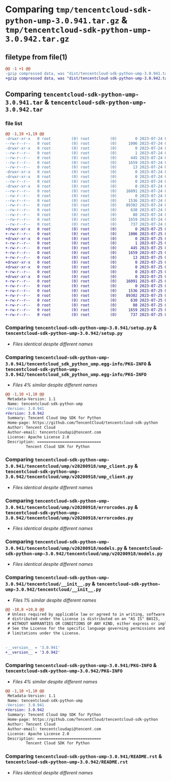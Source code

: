 # Comparing `tmp/tencentcloud-sdk-python-ump-3.0.941.tar.gz` & `tmp/tencentcloud-sdk-python-ump-3.0.942.tar.gz`

## filetype from file(1)

```diff
@@ -1 +1 @@
-gzip compressed data, was "dist/tencentcloud-sdk-python-ump-3.0.941.tar", last modified: Mon Jul 24 00:47:34 2023, max compression
+gzip compressed data, was "dist/tencentcloud-sdk-python-ump-3.0.942.tar", last modified: Tue Jul 25 04:29:22 2023, max compression
```

## Comparing `tencentcloud-sdk-python-ump-3.0.941.tar` & `tencentcloud-sdk-python-ump-3.0.942.tar`

### file list

```diff
@@ -1,19 +1,19 @@
-drwxr-xr-x   0 root         (0) root         (0)        0 2023-07-24 00:47:34.000000 tencentcloud-sdk-python-ump-3.0.941/
--rw-r--r--   0 root         (0) root         (0)     1006 2023-07-24 00:47:34.000000 tencentcloud-sdk-python-ump-3.0.941/setup.py
-drwxr-xr-x   0 root         (0) root         (0)        0 2023-07-24 00:47:34.000000 tencentcloud-sdk-python-ump-3.0.941/tencentcloud_sdk_python_ump.egg-info/
--rw-r--r--   0 root         (0) root         (0)        1 2023-07-24 00:47:34.000000 tencentcloud-sdk-python-ump-3.0.941/tencentcloud_sdk_python_ump.egg-info/dependency_links.txt
--rw-r--r--   0 root         (0) root         (0)      445 2023-07-24 00:47:34.000000 tencentcloud-sdk-python-ump-3.0.941/tencentcloud_sdk_python_ump.egg-info/SOURCES.txt
--rw-r--r--   0 root         (0) root         (0)     1659 2023-07-24 00:47:34.000000 tencentcloud-sdk-python-ump-3.0.941/tencentcloud_sdk_python_ump.egg-info/PKG-INFO
--rw-r--r--   0 root         (0) root         (0)       13 2023-07-24 00:47:34.000000 tencentcloud-sdk-python-ump-3.0.941/tencentcloud_sdk_python_ump.egg-info/top_level.txt
-drwxr-xr-x   0 root         (0) root         (0)        0 2023-07-24 00:47:34.000000 tencentcloud-sdk-python-ump-3.0.941/tencentcloud/
-drwxr-xr-x   0 root         (0) root         (0)        0 2023-07-24 00:47:34.000000 tencentcloud-sdk-python-ump-3.0.941/tencentcloud/ump/
--rw-r--r--   0 root         (0) root         (0)        0 2023-07-24 00:47:34.000000 tencentcloud-sdk-python-ump-3.0.941/tencentcloud/ump/__init__.py
-drwxr-xr-x   0 root         (0) root         (0)        0 2023-07-24 00:47:34.000000 tencentcloud-sdk-python-ump-3.0.941/tencentcloud/ump/v20200918/
--rw-r--r--   0 root         (0) root         (0)    16091 2023-07-24 00:47:34.000000 tencentcloud-sdk-python-ump-3.0.941/tencentcloud/ump/v20200918/ump_client.py
--rw-r--r--   0 root         (0) root         (0)        0 2023-07-24 00:47:34.000000 tencentcloud-sdk-python-ump-3.0.941/tencentcloud/ump/v20200918/__init__.py
--rw-r--r--   0 root         (0) root         (0)     1536 2023-07-24 00:47:34.000000 tencentcloud-sdk-python-ump-3.0.941/tencentcloud/ump/v20200918/errorcodes.py
--rw-r--r--   0 root         (0) root         (0)    89302 2023-07-24 00:47:34.000000 tencentcloud-sdk-python-ump-3.0.941/tencentcloud/ump/v20200918/models.py
--rw-r--r--   0 root         (0) root         (0)      630 2023-07-24 00:47:34.000000 tencentcloud-sdk-python-ump-3.0.941/tencentcloud/__init__.py
--rw-r--r--   0 root         (0) root         (0)       88 2023-07-24 00:47:34.000000 tencentcloud-sdk-python-ump-3.0.941/setup.cfg
--rw-r--r--   0 root         (0) root         (0)     1659 2023-07-24 00:47:34.000000 tencentcloud-sdk-python-ump-3.0.941/PKG-INFO
--rw-r--r--   0 root         (0) root         (0)      737 2023-07-24 00:47:34.000000 tencentcloud-sdk-python-ump-3.0.941/README.rst
+drwxr-xr-x   0 root         (0) root         (0)        0 2023-07-25 04:29:22.000000 tencentcloud-sdk-python-ump-3.0.942/
+-rw-r--r--   0 root         (0) root         (0)     1006 2023-07-25 04:29:22.000000 tencentcloud-sdk-python-ump-3.0.942/setup.py
+drwxr-xr-x   0 root         (0) root         (0)        0 2023-07-25 04:29:22.000000 tencentcloud-sdk-python-ump-3.0.942/tencentcloud_sdk_python_ump.egg-info/
+-rw-r--r--   0 root         (0) root         (0)        1 2023-07-25 04:29:22.000000 tencentcloud-sdk-python-ump-3.0.942/tencentcloud_sdk_python_ump.egg-info/dependency_links.txt
+-rw-r--r--   0 root         (0) root         (0)      445 2023-07-25 04:29:22.000000 tencentcloud-sdk-python-ump-3.0.942/tencentcloud_sdk_python_ump.egg-info/SOURCES.txt
+-rw-r--r--   0 root         (0) root         (0)     1659 2023-07-25 04:29:22.000000 tencentcloud-sdk-python-ump-3.0.942/tencentcloud_sdk_python_ump.egg-info/PKG-INFO
+-rw-r--r--   0 root         (0) root         (0)       13 2023-07-25 04:29:22.000000 tencentcloud-sdk-python-ump-3.0.942/tencentcloud_sdk_python_ump.egg-info/top_level.txt
+drwxr-xr-x   0 root         (0) root         (0)        0 2023-07-25 04:29:22.000000 tencentcloud-sdk-python-ump-3.0.942/tencentcloud/
+drwxr-xr-x   0 root         (0) root         (0)        0 2023-07-25 04:29:22.000000 tencentcloud-sdk-python-ump-3.0.942/tencentcloud/ump/
+-rw-r--r--   0 root         (0) root         (0)        0 2023-07-25 04:29:22.000000 tencentcloud-sdk-python-ump-3.0.942/tencentcloud/ump/__init__.py
+drwxr-xr-x   0 root         (0) root         (0)        0 2023-07-25 04:29:22.000000 tencentcloud-sdk-python-ump-3.0.942/tencentcloud/ump/v20200918/
+-rw-r--r--   0 root         (0) root         (0)    16091 2023-07-25 04:29:22.000000 tencentcloud-sdk-python-ump-3.0.942/tencentcloud/ump/v20200918/ump_client.py
+-rw-r--r--   0 root         (0) root         (0)        0 2023-07-25 04:29:22.000000 tencentcloud-sdk-python-ump-3.0.942/tencentcloud/ump/v20200918/__init__.py
+-rw-r--r--   0 root         (0) root         (0)     1536 2023-07-25 04:29:22.000000 tencentcloud-sdk-python-ump-3.0.942/tencentcloud/ump/v20200918/errorcodes.py
+-rw-r--r--   0 root         (0) root         (0)    89302 2023-07-25 04:29:22.000000 tencentcloud-sdk-python-ump-3.0.942/tencentcloud/ump/v20200918/models.py
+-rw-r--r--   0 root         (0) root         (0)      630 2023-07-25 04:29:22.000000 tencentcloud-sdk-python-ump-3.0.942/tencentcloud/__init__.py
+-rw-r--r--   0 root         (0) root         (0)       88 2023-07-25 04:29:22.000000 tencentcloud-sdk-python-ump-3.0.942/setup.cfg
+-rw-r--r--   0 root         (0) root         (0)     1659 2023-07-25 04:29:22.000000 tencentcloud-sdk-python-ump-3.0.942/PKG-INFO
+-rw-r--r--   0 root         (0) root         (0)      737 2023-07-25 04:29:22.000000 tencentcloud-sdk-python-ump-3.0.942/README.rst
```

### Comparing `tencentcloud-sdk-python-ump-3.0.941/setup.py` & `tencentcloud-sdk-python-ump-3.0.942/setup.py`

 * *Files identical despite different names*

### Comparing `tencentcloud-sdk-python-ump-3.0.941/tencentcloud_sdk_python_ump.egg-info/PKG-INFO` & `tencentcloud-sdk-python-ump-3.0.942/tencentcloud_sdk_python_ump.egg-info/PKG-INFO`

 * *Files 4% similar despite different names*

```diff
@@ -1,10 +1,10 @@
 Metadata-Version: 1.1
 Name: tencentcloud-sdk-python-ump
-Version: 3.0.941
+Version: 3.0.942
 Summary: Tencent Cloud Ump SDK for Python
 Home-page: https://github.com/TencentCloud/tencentcloud-sdk-python
 Author: Tencent Cloud
 Author-email: tencentcloudapi@tencent.com
 License: Apache License 2.0
 Description: ============================
         Tencent Cloud SDK for Python
```

### Comparing `tencentcloud-sdk-python-ump-3.0.941/tencentcloud/ump/v20200918/ump_client.py` & `tencentcloud-sdk-python-ump-3.0.942/tencentcloud/ump/v20200918/ump_client.py`

 * *Files identical despite different names*

### Comparing `tencentcloud-sdk-python-ump-3.0.941/tencentcloud/ump/v20200918/errorcodes.py` & `tencentcloud-sdk-python-ump-3.0.942/tencentcloud/ump/v20200918/errorcodes.py`

 * *Files identical despite different names*

### Comparing `tencentcloud-sdk-python-ump-3.0.941/tencentcloud/ump/v20200918/models.py` & `tencentcloud-sdk-python-ump-3.0.942/tencentcloud/ump/v20200918/models.py`

 * *Files identical despite different names*

### Comparing `tencentcloud-sdk-python-ump-3.0.941/tencentcloud/__init__.py` & `tencentcloud-sdk-python-ump-3.0.942/tencentcloud/__init__.py`

 * *Files 1% similar despite different names*

```diff
@@ -10,8 +10,8 @@
 # Unless required by applicable law or agreed to in writing, software
 # distributed under the License is distributed on an "AS IS" BASIS,
 # WITHOUT WARRANTIES OR CONDITIONS OF ANY KIND, either express or implied.
 # See the License for the specific language governing permissions and
 # limitations under the License.
 
 
-__version__ = '3.0.941'
+__version__ = '3.0.942'
```

### Comparing `tencentcloud-sdk-python-ump-3.0.941/PKG-INFO` & `tencentcloud-sdk-python-ump-3.0.942/PKG-INFO`

 * *Files 4% similar despite different names*

```diff
@@ -1,10 +1,10 @@
 Metadata-Version: 1.1
 Name: tencentcloud-sdk-python-ump
-Version: 3.0.941
+Version: 3.0.942
 Summary: Tencent Cloud Ump SDK for Python
 Home-page: https://github.com/TencentCloud/tencentcloud-sdk-python
 Author: Tencent Cloud
 Author-email: tencentcloudapi@tencent.com
 License: Apache License 2.0
 Description: ============================
         Tencent Cloud SDK for Python
```

### Comparing `tencentcloud-sdk-python-ump-3.0.941/README.rst` & `tencentcloud-sdk-python-ump-3.0.942/README.rst`

 * *Files identical despite different names*

